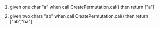 1.  given one char "a"
    when call CreatePermutation.cal()
    then return ["a"]

2.  given two chars "ab"
    when call CreatePermutation.cal()
    then return ["ab","ba"]